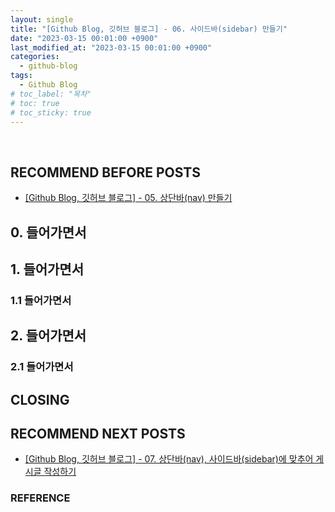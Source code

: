 ```yaml
---
layout: single
title: "[Github Blog, 깃허브 블로그] - 06. 사이드바(sidebar) 만들기"
date: "2023-03-15 00:01:00 +0900"
last_modified_at: "2023-03-15 00:01:00 +0900"
categories:
  - github-blog
tags:
  - Github Blog
# toc_label: "목차"
# toc: true
# toc_sticky: true
---
```


<br/>

## RECOMMEND BEFORE POSTS

- [[Github Blog, 깃허브 블로그] - 05. 상단바(nav) 만들기][github-blog-05]

## 0. 들어가면서

## 1. 들어가면서

### 1.1 들어가면서

## 2. 들어가면서

### 2.1 들어가면서

## CLOSING

## RECOMMEND NEXT POSTS

- [[Github Blog, 깃허브 블로그] - 07. 상단바(nav), 사이드바(sidebar)에 맞추어 게시글 작성하기][github-blog-07]

[github-blog-05]: https://feelincoding.github.io/github-blog/github-blog-05-nav/
[github-blog-07]: https://feelincoding.github.io/github-blog/github-blog-06-sidebar/

### REFERENCE
